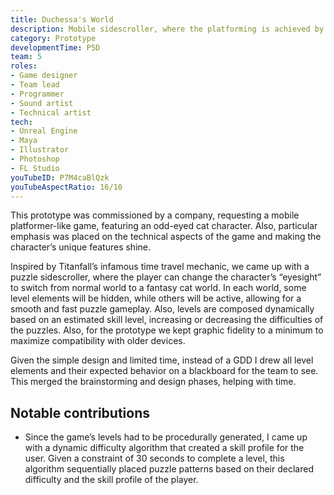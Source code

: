 ```yaml
---
title: Duchessa's World
description: Mobile sidescroller, where the platforming is achieved by swapping between the "cat world" and the "human world".
category: Prototype
developmentTime: P5D
team: 5
roles:
- Game designer
- Team lead
- Programmer
- Sound artist
- Technical artist
tech:
- Unreal Engine
- Maya
- Illustrator
- Photoshop
- FL Studio
youTubeID: P7M4caBlQzk
youTubeAspectRatio: 16/10
---
```


This prototype was commissioned by a company, requesting a mobile platformer-like game, featuring an odd-eyed cat character. Also, particular emphasis was placed on the technical aspects of the game and making the character’s unique features shine.

Inspired by Titanfall’s infamous time travel mechanic, we came up with a puzzle sidescroller, where the player can change the character’s “eyesight” to switch from normal world to a fantasy cat world. In each world, some level elements will be hidden, while others will be active, allowing for a smooth and fast puzzle gameplay. Also, levels are composed dynamically based on an estimated skill level, increasing or decreasing the difficulties of the puzzles. Also, for the prototype we kept graphic fidelity to a minimum to maximize compatibility with older devices.

Given the simple design and limited time, instead of a GDD I drew all level elements and their expected behavior on a blackboard for the team to see. This merged the brainstorming and design phases, helping with time.

## Notable contributions

* Since the game’s levels had to be procedurally generated, I came up with a dynamic difficulty algorithm that created a skill profile for the user. Given a constraint of 30 seconds to complete a level, this algorithm sequentially placed puzzle patterns based on their declared difficulty and the skill profile of the player.

